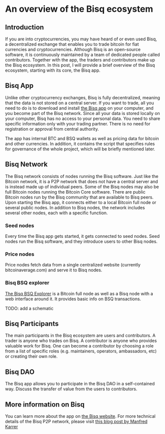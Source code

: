 # An overview of the Bisq ecosystem

## Introduction
If you are into cryptocurrencies, you may have heard of or even used Bisq, a decentralized exchange that enables you to trade bitcoin for fiat currencies and cryptocurrencies. Although Bisq is an open-source software, it is continuously maintained by a team of dedicated people called contributors. Together with the app, the traders and contributors make up the Bisq ecosystem. In this post, I will provide a brief overview of the Bisq ecosystem, starting with its core, the Bisq app.

## Bisq App
Unlike other cryptocurrency exchanges, Bisq is fully decentralized, meaning that the data is not stored on a central server. If you want to trade, all you need to do is to download and install [the Bisq app](https://bisq.network/downloads/) on your computer, and you become part of the Bisq network. Since all your data is stored locally on your computer, Bisq has no access to your personal data. You need to share specific information only with your trading partner. There is no need for registration or approval from central authority.

The app has internal BTC and BSQ wallets as well as pricing data for bitcoin and other currencies. In addition, it contains the script that specifies rules for governance of the whole project, which will be briefly mentioned later. 

## Bisq Network
The Bisq network consists of nodes running the Bisq software. Just like the Bitcoin network, it is a P2P network that does not have a central server and is instead made up of individual peers. Some of the Bisq nodes may also be full Bitcoin nodes running the Bitcoin Core software. There are public Bitcoin nodes run by the Bisq community that are available to Bisq peers. Upon starting the Bisq app, it connects either to a local Bitcoin full node or several public nodes. In addition to Bisq nodes, the network includes several other nodes, each with a specific function.

### Seed nodes
Every time the Bisq app gets started, it gets connected to seed nodes. Seed nodes run the Bisq software, and they introduce users to other Bisq nodes. 

### Price nodes
Price nodes fetch data from a single centralized website (currently bitcoinaverage.com) and serve it to Bisq nodes.

### Bisq BSQ explorer
[The Bisq BSQ Explorer](https://explorer.bisq.network/index.html) is a Bitcoin full node as well as a Bisq node with a web interface around it. It provides basic info on BSQ transactions.

TODO: add a schematic

## Bisq Participants
The main participants in the Bisq ecosystem are users and contributors. A trader is anyone who trades on Bisq. A contributor is anyone who provides valuable work for Bisq. One can become a contributor by choosing a role from a list of specific roles (e.g. maintainers, operators, ambassadors, etc) or creating their own role.

## Bisq DAO
The Bisq app allows you to participate in the Bisq DAO in a self-contained way.
Discuss the transfer of value from the users to contributors. 


## More information on Bisq
You can learn more about the app on [the Bisq website](https://docs.bisq.network/getting-started.html).
For more technical details of the Bisq P2P network, please visit [this blog post by Manfred Karrer](https://bisq.network/blog/new-p2p-network/)
